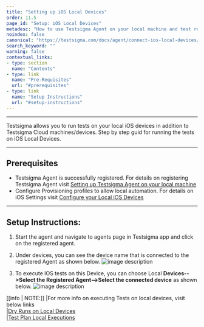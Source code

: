 ```yaml
---
title: "Setting up iOS Local Devices"
order: 11.5
page_id: "Setup: iOS Local Devices"
metadesc: "How to use Testsigma Agent on your local machine and test runs on Android Local Devices."
noindex: false
canonical: "https://testsigma.com/docs/agent/connect-ios-local-devices/"
search_keyword: ""
warning: false
contextual_links:
- type: section
  name: "Contents"
- type: link
  name: "Pre-Requisites"
  url: "#prerequisites"
- type: link
  name: "Setup Instructions"
  url: "#setup-instructions"
---
```


---

Testsigma allows you to run tests on your local iOS devices in addition to Testsigma Cloud machines/devices. Step by step guid for running the tests on iOS Local Devices.

---
## **Prerequisites**
- Testsigma Agent is successfully registered. For details on registering Testsigma Agent visit [Setting up Testsigma Agent on your local machine](https://testsigma.com/docs/agent/setup-on-windows-mac-linux/)
- Configure Provisioning profiles to allow local automation. For details on iOS Settings visit [Configure your Local iOS Devices](https://testsigma.com/docs/configuration/ios-settings/)

---
## **Setup Instructions:**

1. Start the agent and navigate to agents page in Testsigma app and click on the registered agent.
2. Under devices, you can see the device name that is connected to the registered Agent as shown below.
   ![image description](https://docs.testsigma.com/images/ios-setup/agent-device.png)

3. To execute IOS tests on this Device, you can choose Local **Devices-->Select the Registered Agent-->Select the connected device** as shown below.
   ![image description](https://docs.testsigma.com/images/ios-setup/agent-device-selection-dry-run.png)

[[info | NOTE:]]
|For more info on executing Tests on local devices, visit below links <br/>
|[Dry Runs on Local Devices](https://testsigma.com/docs/runs/dry-runs-on-local-devices/) <br/>
|[Test Plan Local Executions](https://testsigma.com/docs/runs/test-plans-on-local-devices/)<br/>
